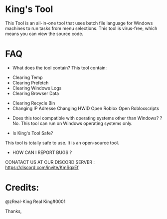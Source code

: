 # King's Tool
This Tool is an all-in-one tool that uses batch file language for Windows machines to run tasks from menu selections. This tool is virus-free, which means you can view the source code.

# FAQ

* What does the tool contain?
This tool contain:
- Clearing Temp
- Clearing Prefetch
- Clearing Windows Logs
- Clearing Browser Data 
+ Clearing Recycle Bin
+ Changing IP Adresse
 Changing HWID 
 Open Roblox
 Open Robloxscripts

* Does this tool compatible with operating systems other than Windows? ?
No. This tool can run on Windows operating systems only.

* Is King's Tool Safe?

This tool is totally safe to use. It is an open-source tool.

* HOW CAN I REPORT BUGS ?

CONATACT US AT OUR DISCORD SERVER : https://discord.com/invite/KmSqxEf

# Credits:
@zReal-King
Real King#0001

Thanks,
